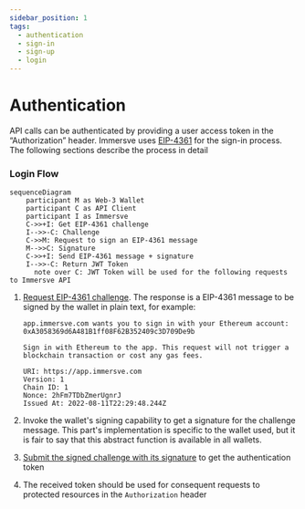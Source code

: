 ```yaml
---
sidebar_position: 1
tags:
  - authentication
  - sign-in
  - sign-up
  - login
---
```


# Authentication

API calls can be authenticated by providing a user access token in the “Authorization” header. Immersve uses [EIP-4361](https://eips.ethereum.org/EIPS/eip-4361) for the sign-in process. The following sections describe the process in detail

### Login Flow

```mermaid
sequenceDiagram
    participant M as Web-3 Wallet
    participant C as API Client
    participant I as Immersve
    C->>+I: Get EIP-4361 challenge
    I-->>-C: Challenge
    C->>M: Request to sign an EIP-4361 message
    M-->>C: Signature
    C->>+I: Send EIP-4361 message + signature
    I-->>-C: Return JWT Token
	  note over C: JWT Token will be used for the following requests to Immersve API
```

1. [Request EIP-4361 challenge](../api-reference/authentication/generate-challenge). The response is a EIP-4361 message to be signed by the wallet in plain text, for example:

    ```
    app.immersve.com wants you to sign in with your Ethereum account:
    0xA3058369d6A481B1ff08F62B352409c3D709De9b

    Sign in with Ethereum to the app. This request will not trigger a blockchain transaction or cost any gas fees.

    URI: https://app.immersve.com
    Version: 1
    Chain ID: 1
    Nonce: 2hFm7TDbZmerUgnrJ
    Issued At: 2022-08-11T22:29:48.244Z
    ```
    
2. Invoke the wallet's signing capability to get a signature for the challenge message. This part's implementation is specific to the wallet used, but it is fair to say that this abstract function is available in all wallets.
3. [Submit the signed challenge with its signature](../api-reference/authentication/login) to get the authentication token
4. The received token should be used for consequent requests to protected resources in the `Authorization` header